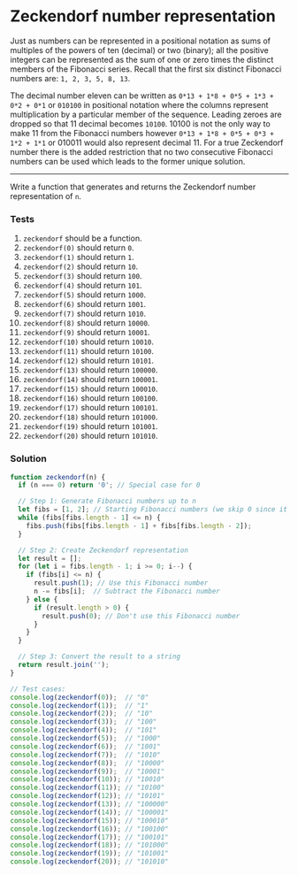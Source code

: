 # Zeckendorf number representation

Just as numbers can be represented in a positional notation as sums of multiples of the powers of ten (decimal) or two (binary); all the positive integers can be represented as the sum of one or zero times the distinct members of the Fibonacci series. Recall that the first six distinct Fibonacci numbers are: `1, 2, 3, 5, 8, 13`.

The decimal number eleven can be written as `0*13 + 1*8 + 0*5 + 1*3 + 0*2 + 0*1` or `010100` in positional notation where the columns represent multiplication by a particular member of the sequence. Leading zeroes are dropped so that 11 decimal becomes `10100`. 10100 is not the only way to make 11 from the Fibonacci numbers however `0*13 + 1*8 + 0*5 + 0*3 + 1*2 + 1*1` or 010011 would also represent decimal 11. For a true Zeckendorf number there is the added restriction that no two consecutive Fibonacci numbers can be used which leads to the former unique solution.

---

Write a function that generates and returns the Zeckendorf number representation of `n`.

### Tests

1. `zeckendorf` should be a function.
2. `zeckendorf(0)` should return `0`.
3. `zeckendorf(1)` should return `1`.
4. `zeckendorf(2)` should return `10`.
5. `zeckendorf(3)` should return `100`.
6. `zeckendorf(4)` should return `101`.
7. `zeckendorf(5)` should return `1000`.
8. `zeckendorf(6)` should return `1001`.
9. `zeckendorf(7)` should return `1010`.
10. `zeckendorf(8)` should return `10000`.
11. `zeckendorf(9)` should return `10001`.
12. `zeckendorf(10)` should return `10010`.
13. `zeckendorf(11)` should return `10100`.
14. `zeckendorf(12)` should return `10101`.
15. `zeckendorf(13)` should return `100000`.
16. `zeckendorf(14)` should return `100001`.
17. `zeckendorf(15)` should return `100010`.
18. `zeckendorf(16)` should return `100100`.
19. `zeckendorf(17)` should return `100101`.
20. `zeckendorf(18)` should return `101000`.
21. `zeckendorf(19)` should return `101001`.
22. `zeckendorf(20)` should return `101010`.

### Solution

```javascript
function zeckendorf(n) {
  if (n === 0) return '0'; // Special case for 0

  // Step 1: Generate Fibonacci numbers up to n
  let fibs = [1, 2]; // Starting Fibonacci numbers (we skip 0 since it's not needed)
  while (fibs[fibs.length - 1] <= n) {
    fibs.push(fibs[fibs.length - 1] + fibs[fibs.length - 2]);
  }

  // Step 2: Create Zeckendorf representation
  let result = [];
  for (let i = fibs.length - 1; i >= 0; i--) {
    if (fibs[i] <= n) {
      result.push(1); // Use this Fibonacci number
      n -= fibs[i];  // Subtract the Fibonacci number
    } else {
      if (result.length > 0) {
        result.push(0); // Don't use this Fibonacci number
      }
    }
  }

  // Step 3: Convert the result to a string
  return result.join('');
}

// Test cases:
console.log(zeckendorf(0));  // "0"
console.log(zeckendorf(1));  // "1"
console.log(zeckendorf(2));  // "10"
console.log(zeckendorf(3));  // "100"
console.log(zeckendorf(4));  // "101"
console.log(zeckendorf(5));  // "1000"
console.log(zeckendorf(6));  // "1001"
console.log(zeckendorf(7));  // "1010"
console.log(zeckendorf(8));  // "10000"
console.log(zeckendorf(9));  // "10001"
console.log(zeckendorf(10)); // "10010"
console.log(zeckendorf(11)); // "10100"
console.log(zeckendorf(12)); // "10101"
console.log(zeckendorf(13)); // "100000"
console.log(zeckendorf(14)); // "100001"
console.log(zeckendorf(15)); // "100010"
console.log(zeckendorf(16)); // "100100"
console.log(zeckendorf(17)); // "100101"
console.log(zeckendorf(18)); // "101000"
console.log(zeckendorf(19)); // "101001"
console.log(zeckendorf(20)); // "101010"
```